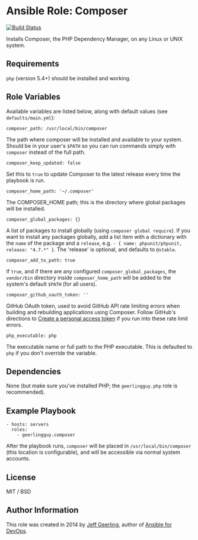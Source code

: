 # Ansible Role: Composer

[![Build Status](https://travis-ci.org/geerlingguy/ansible-role-composer.svg?branch=master)](https://travis-ci.org/geerlingguy/ansible-role-composer)

Installs Composer, the PHP Dependency Manager, on any Linux or UNIX system.

## Requirements

`php` (version 5.4+) should be installed and working.

## Role Variables

Available variables are listed below, along with default values (see `defaults/main.yml`):

    composer_path: /usr/local/bin/composer

The path where composer will be installed and available to your system. Should be in your user's `$PATH` so you can run commands simply with `composer` instead of the full path.

    composer_keep_updated: false

Set this to `true` to update Composer to the latest release every time the playbook is run.

    composer_home_path: '~/.composer'

The COMPOSER_HOME path; this is the directory where global packages will be installed.

    composer_global_packages: {}

A list of packages to install globally (using `composer global require`). If you want to install any packages globally, add a list item with a dictionary with the `name` of the package and a `release`, e.g. `- { name: phpunit/phpunit, release: "4.7.*" }`. The 'release' is optional, and defaults to `@stable`.

    composer_add_to_path: true

If `true`, and if there are any configured `composer_global_packages`, the `vendor/bin` directory inside `composer_home_path` will be added to the system's default `$PATH` (for all users).

    composer_github_oauth_token: ''

GitHub OAuth token, used to avoid GitHub API rate limiting errors when building and rebuilding applications using Composer. Follow GitHub's directions to [Create a personal access token](https://help.github.com/articles/creating-an-access-token-for-command-line-use/) if you run into these rate limit errors.

    php_executable: php

The executable name or full path to the PHP executable. This is defaulted to `php` if you don't override the variable.

## Dependencies

None (but make sure you've installed PHP; the `geerlingguy.php` role is recommended).

## Example Playbook

    - hosts: servers
      roles:
        - geerlingguy.composer

After the playbook runs, `composer` will be placed in `/usr/local/bin/composer` (this location is configurable), and will be accessible via normal system accounts.

## License

MIT / BSD

## Author Information

This role was created in 2014 by [Jeff Geerling](http://jeffgeerling.com/), author of [Ansible for DevOps](http://ansiblefordevops.com/).
